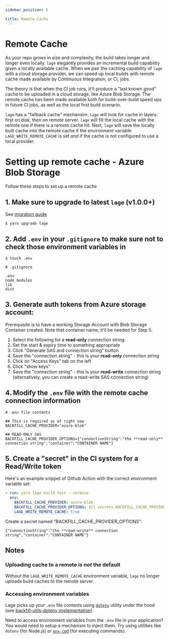 ```yaml
---
sidebar_position: 5

title: Remote Cache
---
```


# Remote Cache

As your repo grows in size and complexity, the build takes longer and longer even locally. `lage` elegantly provides an incremental build capability given a locally available cache. When we pair the caching capability of `lage` with a cloud storage provider, we can speed up local builds with remote cache made available by Continuous Integration, or CI, jobs.

The theory is that when the CI job runs, it'll produce a "last known good" cache to be uploaded in a cloud storage, like Azure Blob Storage. The remote cache has been made available both for build-over-build speed ups in future CI jobs, as well as the local first build scenario.

`lage` has a "fallback cache" mechansim. `lage` will look for cache in layers: first on disk, then on remote server. `lage` will fill the local cache with the remote one if there is a remote cache hit. Next, `lage` will save the locally built cache into the remote cache if the environment variable `LAGE_WRITE_REMOTE_CACHE` is set _and_ if the cache is not configured to use a local provider.

# Setting up remote cache - Azure Blob Storage

Follow these steps to set up a remote cache

## 1. Make sure to upgrade to latest `lage` (v1.0.0+)

See [migration guide](./migration)

```
$ yarn upgrade lage
```

## 2. Add `.env` in your `.gitignore` to make sure not to check those environment variables in

```
$ touch .env
```

```
# .gitignore

.env
node_modules
lib
dist
```

## 3. Generate auth tokens from Azure storage account:

Prerequisite is to have a working Storage Account with Blob Storage Container created. Note that container name, it'll be needed for Step 5.

1. Select the following for a **read-only** connection string:
2. Set the start & expiry time to something appropriate
3. Click "Generate SAS and connection string" button
4. Save the "connection string" - this is your **read-only** connection string
5. Click on "Access Keys" tab on the left
6. Click "show keys"
7. Save the "connection string" - this is your **read-write** connection string (alternatively, you can create a read-write SAS connection string)

## 4. Modify the `.env` file with the remote cache connection information

```
# .env file contents

## This is required as of right now
BACKFILL_CACHE_PROVIDER="azure-blob"

## READ-ONLY SAS
BACKFILL_CACHE_PROVIDER_OPTIONS={"connectionString":"the **read-only** connection string","container":"CONTAINER NAME"}
```

## 5. Create a "secret" in the CI system for a Read/Write token

Here's an example snippet of Github Action with the correct environment variable set:

```yaml
- run: yarn lage build test --verbose
  env:
    BACKFILL_CACHE_PROVIDER: azure-blob
    BACKFILL_CACHE_PROVIDER_OPTIONS: ${{ secrets.BACKFILL_CACHE_PROVIDER_OPTIONS }}
    LAGE_WRITE_REMOTE_CACHE: true
```

Create a secret named "BACKFILL_CACHE_PROVIDER_OPTIONS":

```
{"connectionString":"the **read-write** connection string","container":"CONTAINER NAME"}
```

## Notes

### Uploading cache to a remote is _not_ the default

Without the `LAGE_WRITE_REMOTE_CACHE` environment variable, `lage` no longer uploads build caches to the remote server.

### Accessing environment variables

Lage picks up your `.env` file contents using [`dotenv`](https://www.npmjs.com/package/dotenv) utility under the hood (see [backfill-utils-dotenv implementation](https://github.com/microsoft/backfill/blob/03b0e808d978faebf7be922a3f87d764ad0efce2/packages/utils-dotenv/README.md)).

Need to access environment variables from the `.env` file in your application? You would need to setup a mechanism to inject them. Try using utilities like `dotenv` (for Node.js) or [`env-cmd`](https://www.npmjs.com/package/env-cmd) (for executing commands).
